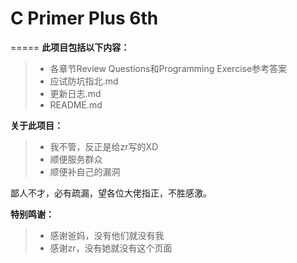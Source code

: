 # C Primer Plus 6th
=====
**此项目包括以下内容：**
>* 各章节Review Questions和Programming Exercise参考答案
>* 应试防坑指北.md
>* 更新日志.md
>* README.md

**关于此项目：**
>* 我不管，反正是给zr写的XD
>* 顺便服务群众
>* 顺便补自己的漏洞

鄙人不才，必有疏漏，望各位大佬指正，不胜感激。

**特别鸣谢：**
>* 感谢爸妈，没有他们就没有我
>* 感谢zr，没有她就没有这个页面
